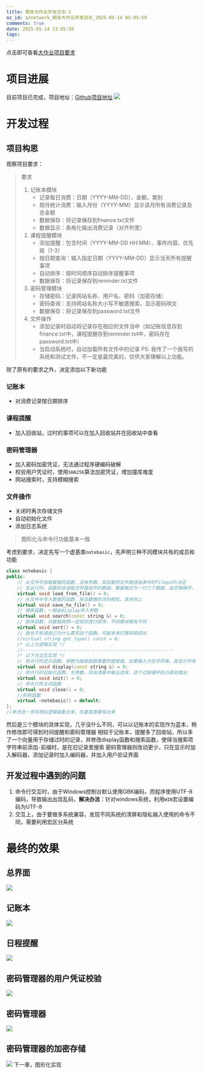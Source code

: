 ```yaml
---
title: 期末大作业开发日志-1
az_id: aznetwork_期末大作业开发日志_2025-05-14 05:05:59
comments: true
date: 2025-05-14 13:05:59
tags:
---
```

点击即可查看[大作业项目要求](https://github.com/YanniYang-PolyU/2025-Cplusplus-Project)
# 项目进展
目前项目已完成，项目地址：[Github项目地址](https://github.com/azusake/sdu-2-homework.git)
![](Pasted_image_20250608214645.png)
# 开发过程
## 项目构思
观察项目要求：
> 要求
> 1. 记账本模块
>     - 记录每日消费：日期（YYYY-MM-DD）、金额、类别
>     - 按月统计消费：输入月份（YYYY-MM）显示该月所有消费记录及总金额
>     - 数据保存：将记录保存到finance.txt文件
>     - 数据显示：表格化输出消费记录（对齐列宽）
> 2. 课程提醒模块
>     - 添加提醒：包含时间（YYYY-MM-DD HH:MM）、事件内容、优先级（1-3）
>     - 按日期查询：输入指定日期（YYYY-MM-DD）显示当天所有提醒事项
>     - 自动排序：按时间顺序自动排序提醒事项
>     - 数据保存：将记录保存到reminder.txt文件
> 3. 密码管理模块
>     - 存储密码：记录网站名称、用户名、密码（加密存储）
>     - 密码查询：支持网站名称大小写不敏感搜索，显示密码明文
>     - 数据保存：将记录保存到password.txt文件
> 4. 文件操作
>     - 添加记录时自动将记录存在相应的文件当中（如记账信息存到finance.txt中，课程提醒存到reminder.txt中，密码存在password.txt中）
>     - 当启动系统时，自动加载所有文件中的记录 PS: 我传了一个我写的系统和测试文件，不一定是最完美的，仅供大家理解以上功能。

除了原有的要求之外，决定添加以下新功能
### 记账本
- 对消费记录按日期排序
### 课程提醒
- 加入回收站，过时的事项可以在加入回收站并在回收站中查看
### 密码管理器
- 加入密码加密凭证，无法通过程序硬编码破解
- 校验用户凭证时，使用`SHA256`算法加密凭证，增加撞库难度
- 网站搜索时，支持模糊搜索
### 文件操作
- 关闭时再次存储文件
- 自动初始化文件
- 添加日志系统
> 图形化与命令行功能基本一致

考虑到要求，决定先写一个虚基类`notebasic`，先声明三种不同模块共有的成员和功能

```C++
class notebasic {  
public:  
	// 从文件中加载数据的函数，没有参数，其加载的文件路径由类中的filepath决定
	// 在运行时，函数将会读取文件路径中的数据，数据格式为一行三个数据，由空格隔开，分别载入到三个变量，并将其这三个变量作为一个数据结构利用.push_back函数放进vector的末尾
    virtual void load_from_file() = 0;  
    // 从文件中写入数据的函数，除去数据的流向相反，其余同上
    virtual void save_to_file() = 0;  
    // 搜索函数，一般由display传入参数
    virtual void search(const string &) = 0;  
    // 排序函数，对数据按照一定规则进行排序，不同模块略有不同
    virtual void sort() = 0;  
    // 我也不知道自己为什么要写这个函数，可能本来打算前期调试
    //virtual string get_type() const = 0;  
    /* 以上为逻辑实现 */
    //--------------------------------------------------------
    /* 以下为交互实现 */
    // 命令行的显示函数，参数为搜索函数需要的搜索值，如果输入为空字符串，就显示所有记录，搜索格式为"YYYY-MM"
    virtual void display(const string &) = 0;  
    // 命令行的初始化函数，无参数，将会清屏并输出选择，这个过程循环执行直到推出
    virtual void init() = 0;  
    // 命令行的关闭函数
    virtual void close() = 0;
    //析构函数  
    virtual ~notebasic() = default;  
};  
//考虑进一步将相似逻辑抽象出来，在基类直接写出来
```

然后是三个模块的具体实现，几乎没什么不同，可以以记账本的实现作为蓝本，稍作修改即可得到时间提醒和密码管理器
相较于记账本，提醒多了回收站，所以多了一个向量用于存储过时的记录，并修改display函数和搜索函数，使得当搜索项字符串前添加`-`前缀时，是在旧记录里搜索
密码管理器则改动更少，只在显示时加入解码器，添加记录时加入编码器，并加入用户验证界面

## 开发过程中遇到的问题
1. 命令行交互时，由于Windows控制台默认使用GBK编码，而程序使用UTF-8编码，导致输出出现乱码，**解决办法**：针对windows系统，利用`WIN`宏设置编码为UTF-8
2. 交互上，由于要做多系统兼容，发现不同系统的清屏和隐私输入使用的命令不同，需要利用宏区分系统

# 最终的效果
## 总界面
![](Pasted_image_20250608221749.png)
## 记账本
![](Pasted_image_20250608221827.png)
## 日程提醒
![](Pasted_image_20250608221917.png)
## 密码管理器的用户凭证校验
![](Pasted_image_20250608221938.png)
## 密码管理器
![](Pasted_image_20250608222013.png)
## 密码管理器的加密存储
![](Pasted_image_20250608222114.png)
下一章，图形化实现